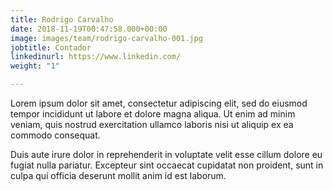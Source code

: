 ```yaml
---
title: Rodrigo Carvalho
date: 2018-11-19T00:47:58.000+00:00
image: images/team/rodrigo-carvalho-001.jpg
jobtitle: Contador
linkedinurl: https://www.linkedin.com/
weight: "1"

---
```

Lorem ipsum dolor sit amet, consectetur adipiscing elit, sed do eiusmod tempor incididunt ut labore et dolore magna aliqua. Ut enim ad minim veniam, quis nostrud exercitation ullamco laboris nisi ut aliquip ex ea commodo consequat.

Duis aute irure dolor in reprehenderit in voluptate velit esse cillum dolore eu fugiat nulla pariatur. Excepteur sint occaecat cupidatat non proident, sunt in culpa qui officia deserunt mollit anim id est laborum.